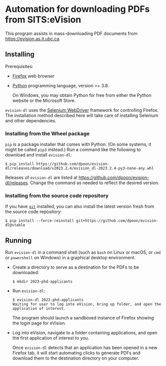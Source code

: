 # Automation for downloading PDFs from SITS:eVision

This program assists in mass-downloading PDF documents from
https://evision.as.it.ubc.ca.

## Installing

Prerequisites:

- [Firefox](https://getfirefox.com) web browser
- [Python](https://python.org) programming language, version >= 3.8.

  On Windows, you may obtain Python for free from either the Python website
  or the Microsoft Store.

`evision-dl` uses the [Selenium WebDriver](https://selenium.dev) framework for
controlling Firefox.  The installation method described here will take care
of installing Selenium and other dependencies.

### Installing from the Wheel package

`pip` is a package installer that comes with Python.  (On some systems, it
might be called `pip3` instead.)  Run a command like the following to download
and install `evision-dl`:

```console
$ pip install https://github.com/dpoon/evision-dl/releases/download/v2023.2.4/evision_dl-2023.2.4-py3-none-any.whl
```

Releases of `evision-dl` are listed at
https://github.com/dpoon/evision-dl/releases.
Change the command as needed to reflect the desired version.

### Installing from the source code repository

If you have [`git`](https://git-scm.org) installed, you can also install
the latest version fresh from the source code repository:

```console
$ pip install --force-reinstall git+https://github.com/dpoon/evision-dl@stable
```

## Running

Run `evision-dl` in a command shell (such as `bash` on Linux or macOS, or `cmd`
or `powershell` on Windows) in a graphical desktop environment.

- Create a directory to serve as a destination for the PDFs to be downloaded:

  ```console
  $ mkdir 2023-phd-applicants
  ```

- Run `evision-dl`:

  ```console
  $ evision-dl 2023-phd-applicants
  Waiting for user to log into eVision, bring up folder, and open the application of interest.
  ```

  The program should launch a sandboxed instance of Firefox showing the login
  page for eVision.

- Log into eVision, navigate to a folder containing applications, and open the
  first application of interest to you.

  Once `evision-dl` detects that an application has been opened in a new
  Firefox tab, it will start automating clicks to generate PDFs and download
  them to the destination directory on your computer.
